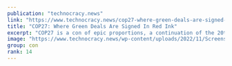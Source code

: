 ```yaml
---
publication: "technocracy.news"
link: "https://www.technocracy.news/cop27-where-green-deals-are-signed-in-red-ink/"
title: "COP27: Where Green Deals Are Signed In Red Ink"
excerpt: "COP27 is a con of epic proportions, a continuation of the 20th century plundering and pillaging of the third world. Now the first world has been made a target as well, which requires more sophisticati"
image: "https://www.technocracy.news/wp-content/uploads/2022/11/Screenshot-2022-11-14-at-6.32.07-AM.png"
group: con
rank: 14
---
```

